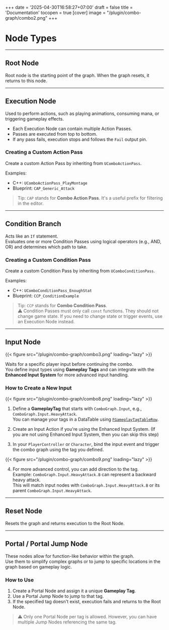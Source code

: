 +++
date = '2025-04-30T16:58:27+07:00'
draft = false
title = 'Documentation'
tocopen = true
[cover]
image = "/plugin/combo-graph/combo2.png"
+++

# Node Types

---

## Root Node

Root node is the starting point of the graph. When the graph resets, it returns to this node.

---

## Execution Node

Used to perform actions, such as playing animations, consuming mana, or triggering gameplay effects.

- Each Execution Node can contain multiple Action Passes.
- Passes are executed from top to bottom.
- If any pass fails, execution stops and follows the `Fail` output pin.

### Creating a Custom Action Pass

Create a custom Action Pass by inheriting from `UComboActionPass`.

Examples:
- C++: `UComboActionPass_PlayMontage`
- Blueprint: `CAP_Generic_Attack`

> Tip: `CAP` stands for **Combo Action Pass**. It's a useful prefix for filtering in the editor.

---

## Condition Branch

Acts like an `If` statement.  
Evaluates one or more Condition Passes using logical operators (e.g., AND, OR) and determines which path to take.

### Creating a Custom Condition Pass

Create a custom Condition Pass by inheriting from `UComboConditionPass`.

Examples:
- C++: `UComboConditionPass_EnoughStat`
- Blueprint: `CCP_ConditionExample`

> Tip: `CCP` stands for **Combo Condition Pass**.  
> ⚠️ Condition Passes must only call `const` functions. They should not change game state. If you need to change state or trigger events, use an Execution Node instead.

---

## Input Node

{{< figure src="/plugin/combo-graph/combo3.png" loading="lazy" >}}

Waits for a specific player input before continuing the combo.  
You define input types using **Gameplay Tags** and can integrate with the **Enhanced Input System** for more advanced input handling.

### How to Create a New Input

{{< figure src="/plugin/combo-graph/combo8.png" loading="lazy" >}}

1. Define a **GameplayTag** that starts with `ComboGraph.Input`, e.g., `ComboGraph.Input.HeavyAttack`.  
   You can manage your tags in a DataTable using [`FGameplayTagTableRow`](https://dev.epicgames.com/documentation/en-us/unreal-engine/using-gameplay-tags-in-unreal-engine).

2. Create an Input Action if you're using the Enhanced Input System. (If you are not using Enhanced Input System, then you can skip this step)

3. In your `PlayerController` or `Character`, bind the input event and trigger the combo graph using the tag you defined.

{{< figure src="/plugin/combo-graph/combo9.png" loading="lazy" >}}

4. For more advanced control, you can add direction to the tag.  
   Example: `ComboGraph.Input.HeavyAttack.B` can represent a backward heavy attack.  
   This will match input nodes with `ComboGraph.Input.HeavyAttack.B` or its parent `ComboGraph.Input.HeavyAttack`.

---

## Reset Node

Resets the graph and returns execution to the Root Node.

---

## Portal / Portal Jump Node

These nodes allow for function-like behavior within the graph.  
Use them to simplify complex graphs or to jump to specific locations in the graph based on gameplay logic.

### How to Use

1. Create a Portal Node and assign it a unique **Gameplay Tag**.
2. Use a Portal Jump Node to jump to that tag.
3. If the specified tag doesn't exist, execution fails and returns to the Root Node.

> ⚠️ Only one Portal Node per tag is allowed. However, you can have multiple Jump Nodes referencing the same tag.
